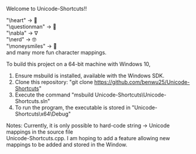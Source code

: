 Welcome to Unicode-Shortcuts!!

"\heart" -> 💓  
"\questionman" -> 🧐  
"\nabla" -> ∇  
"\nerd" -> 🤓  
"\moneysmiles" -> 🤑  
and many more fun character mappings.

To build this project on a 64-bit machine with Windows 10,
1. Ensure msbuild is installed, available with the Windows SDK.
2. Clone this repository: "git clone https://github.com/benwu25/Unicode-Shortcuts"
3. Execute the command "msbuild Unicode-Shortcuts\Unicode-Shortcuts.sln"
4. To run the program, the executable is stored in "Unicode-Shortcuts\x64\Debug"

Notes:
Currently, it is only possible to hard-code string -> Unicode mappings in the source file  
Unicode-Shortcuts.cpp. I am hoping to add a feature allowing new mappings to be added and stored in the Window.
